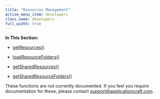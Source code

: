 ```yaml
---
title: "Resources Management"
active_menu_item: developers
class_name: developers
full_width: true
---
```



**In This Section:**

 - [getResources()](resources-management/getresources)

 - [loadResourceFolders()](resources-management/loadresourcefolders)

 - [getSharedResources()](resources-management/getsharedresources)

 - [getSharedResourceFolders()](resources-management/getsharedresourcefolders)

These functions are not currently documented. If you feel you require documentation for these, please contact [support@applicationcraft.com](mailto:support@applicationcraft.com) .

